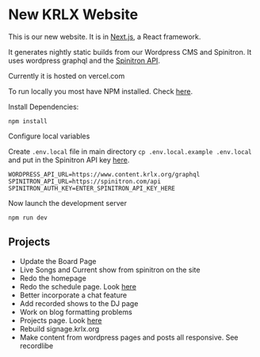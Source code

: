 # New KRLX Website
This is our new website. It is in [Next.js](https://nextjs.org/), a React framework.

It generates nightly static builds from our Wordpress CMS and Spinitron. It uses wordpress graphql and the [Spinitron API](https://spinitron.github.io/v2api/).

Currently it is hosted on vercel.com



To run locally you most have NPM installed. Check [here](https://www.npmjs.com/get-npm).

Install Dependencies:

`npm install`

Configure local variables

Create `.env.local` file in main directory `cp .env.local.example .env.local` and put in the Spinitron API key [here](https://spinitron.com/station/automation/panel).

```
WORDPRESS_API_URL=https://www.content.krlx.org/graphql
SPINITRON_API_URL=https://spinitron.com/api
SPINITRON_AUTH_KEY=ENTER_SPINITRON_API_KEY_HERE
```

Now launch the development server

`npm run dev`

## Projects
- Update the Board Page
- Live Songs and Current show from spinitron on the site
- Redo the homepage
- Redo the schedule page. Look [here](dublab.com/schedule)
- Better incorporate a chat feature
- Add recorded shows to the DJ page
- Work on blog formatting problems
- Projects page. Look [here](dublab.com/projects)
- Rebuild signage.krlx.org
- Make content from wordpress pages and posts all responsive. See recordlibe
